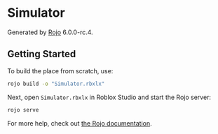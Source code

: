 # Simulator
Generated by [Rojo](https://github.com/rojo-rbx/rojo) 6.0.0-rc.4.

## Getting Started
To build the place from scratch, use:

```bash
rojo build -o "Simulator.rbxlx"
```

Next, open `Simulator.rbxlx` in Roblox Studio and start the Rojo server:

```bash
rojo serve
```

For more help, check out [the Rojo documentation](https://rojo.space/docs).